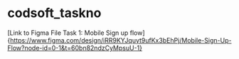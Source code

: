 # codsoft_taskno

[Link to Figma File Task 1: Mobile Sign up flow] {https://www.figma.com/design/iRR9KYJquyt9ufKx3bEhPj/Mobile-Sign-Up-Flow?node-id=0-1&t=60bn82ndzCyMpsuU-1}
